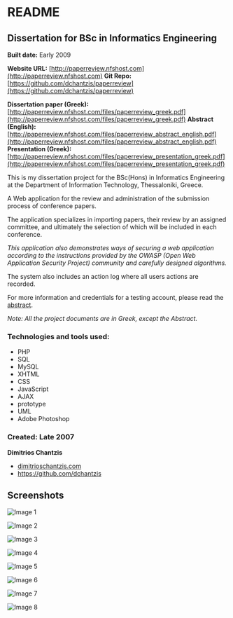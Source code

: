 # README

## Dissertation for BSc in Informatics Engineering
**Built date:** Early 2009

**Website URL:** [http://paperreview.nfshost.com](http://paperreview.nfshost.com)
**Git Repo:** [https://github.com/dchantzis/paperreview](https://github.com/dchantzis/paperreview)

**Dissertation paper (Greek):** [http://paperreview.nfshost.com/files/paperreview_greek.pdf](http://paperreview.nfshost.com/files/paperreview_greek.pdf)
**Abstract (English):** [http://paperreview.nfshost.com/files/paperreview_abstract_english.pdf](http://paperreview.nfshost.com/files/paperreview_abstract_english.pdf)
**Presentation (Greek):** [http://paperreview.nfshost.com/files/paperreview_presentation_greek.pdf](http://paperreview.nfshost.com/files/paperreview_presentation_greek.pdf)

This is my dissertation project for the BSc(Hons) in Informatics Engineering at the Department of Information Technology, Thessaloniki, Greece.

A Web application for the review and administration of the submission process of conference papers.

The application specializes in importing papers, their review by an assigned committee, and ultimately the selection of which will be included in each conference.

*This application also demonstrates ways of securing a web application according to the instructions provided by the OWASP (Open Web Application Security Project) community and carefully designed algorithms.*

The system also includes an action log where all users actions are recorded.

For more information and credentials for a testing account, please read the [abstract](http://paperreview.nfshost.com/files/paperreview_abstract_english.pdf).

*Note: All the project documents are in Greek, except the Abstract.*

### Technologies and tools used:

* PHP
* SQL
* MySQL
* XHTML
* CSS
* JavaScript
* AJAX
* prototype
* UML
* Adobe Photoshop

### Created: Late 2007

**Dimitrios Chantzis**
- [dimitrioschantzis.com](http://www.dimitrioschantzis.com)
- <https://github.com/dchantzis>

## Screenshots
![Image 1](http://paperreview.nfshost.com/files/screenshots/screenshot-1.jpg)

![Image 2](http://paperreview.nfshost.com/files/screenshots/screenshot-2.jpg)

![Image 3](http://paperreview.nfshost.com/files/screenshots/screenshot-3.jpg)

![Image 4](http://paperreview.nfshost.com/files/screenshots/screenshot-4.png)

![Image 5](http://paperreview.nfshost.com/files/screenshots/screenshot-5.png)

![Image 6](http://paperreview.nfshost.com/files/screenshots/screenshot-3.png)

![Image 7](http://paperreview.nfshost.com/files/screenshots/screenshot-7.png)

![Image 8](http://paperreview.nfshost.com/files/screenshots/screenshot-8.png)
